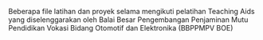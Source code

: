 Beberapa file latihan dan proyek selama mengikuti pelatihan Teaching Aids yang diselenggarakan oleh Balai Besar Pengembangan Penjaminan Mutu Pendidikan Vokasi Bidang Otomotif dan Elektronika (BBPPMPV BOE) 
